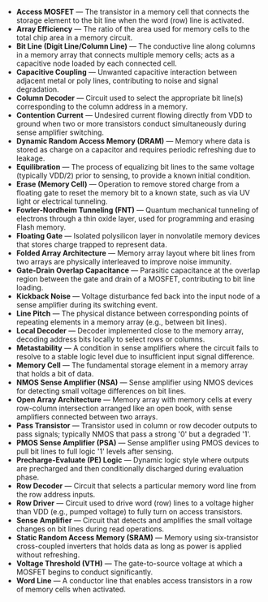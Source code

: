 - **Access MOSFET** — The transistor in a memory cell that connects the storage element to the bit line when the word (row) line is activated.
- **Array Efficiency** — The ratio of the area used for memory cells to the total chip area in a memory circuit.
- **Bit Line (Digit Line/Column Line)** — The conductive line along columns in a memory array that connects multiple memory cells; acts as a capacitive node loaded by each connected cell.
- **Capacitive Coupling** — Unwanted capacitive interaction between adjacent metal or poly lines, contributing to noise and signal degradation.
- **Column Decoder** — Circuit used to select the appropriate bit line(s) corresponding to the column address in a memory.
- **Contention Current** — Undesired current flowing directly from VDD to ground when two or more transistors conduct simultaneously during sense amplifier switching.
- **Dynamic Random Access Memory (DRAM)** — Memory where data is stored as charge on a capacitor and requires periodic refreshing due to leakage.
- **Equilibration** — The process of equalizing bit lines to the same voltage (typically VDD/2) prior to sensing, to provide a known initial condition.
- **Erase (Memory Cell)** — Operation to remove stored charge from a floating gate to reset the memory bit to a known state, such as via UV light or electrical tunneling.
- **Fowler-Nordheim Tunneling (FNT)** — Quantum mechanical tunneling of electrons through a thin oxide layer, used for programming and erasing Flash memory.
- **Floating Gate** — Isolated polysilicon layer in nonvolatile memory devices that stores charge trapped to represent data.
- **Folded Array Architecture** — Memory array layout where bit lines from two arrays are physically interleaved to improve noise immunity.
- **Gate-Drain Overlap Capacitance** — Parasitic capacitance at the overlap region between the gate and drain of a MOSFET, contributing to bit line loading.
- **Kickback Noise** — Voltage disturbance fed back into the input node of a sense amplifier during its switching event.
- **Line Pitch** — The physical distance between corresponding points of repeating elements in a memory array (e.g., between bit lines).
- **Local Decoder** — Decoder implemented close to the memory array, decoding address bits locally to select rows or columns.
- **Metastability** — A condition in sense amplifiers where the circuit fails to resolve to a stable logic level due to insufficient input signal difference.
- **Memory Cell** — The fundamental storage element in a memory array that holds a bit of data.
- **NMOS Sense Amplifier (NSA)** — Sense amplifier using NMOS devices for detecting small voltage differences on bit lines.
- **Open Array Architecture** — Memory array with memory cells at every row-column intersection arranged like an open book, with sense amplifiers connected between two arrays.
- **Pass Transistor** — Transistor used in column or row decoder outputs to pass signals; typically NMOS that pass a strong '0' but a degraded '1'.
- **PMOS Sense Amplifier (PSA)** — Sense amplifier using PMOS devices to pull bit lines to full logic '1' levels after sensing.
- **Precharge-Evaluate (PE) Logic** — Dynamic logic style where outputs are precharged and then conditionally discharged during evaluation phase.
- **Row Decoder** — Circuit that selects a particular memory word line from the row address inputs.
- **Row Driver** — Circuit used to drive word (row) lines to a voltage higher than VDD (e.g., pumped voltage) to fully turn on access transistors.
- **Sense Amplifier** — Circuit that detects and amplifies the small voltage changes on bit lines during read operations.
- **Static Random Access Memory (SRAM)** — Memory using six-transistor cross-coupled inverters that holds data as long as power is applied without refreshing.
- **Voltage Threshold (VTH)** — The gate-to-source voltage at which a MOSFET begins to conduct significantly.
- **Word Line** — A conductor line that enables access transistors in a row of memory cells when activated.


